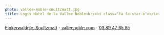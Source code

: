 ```yaml
---
photo: vallee-noble-soultzmatt.jpg
title: Logis Hotel de la Vallee Noble<br/><i class="fa fa-star-o"></i><i class="fa fa-star-o"></i><i class="fa fa-star-o"></i>
---
```

[<i class="fa fa-map-marker"></i> Finkerwaldele, Soultzmatt](https://www.google.fr/maps/place/Logis+Hôtel+de+la+Vallée+Noble/@47.9686918,7.2119192,15z/) - 
[<i class="fa fa-hand-o-right"></i> valleenoble.com](http://www.valleenoble.com/fr/) - 
[<i class="fa fa-phone"></i> 03 89 47 65 65](tel:+33389476565)
